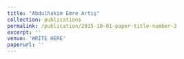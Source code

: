 ```yaml
---
title: "Abdulhakim Emre Artış"
collection: publications
permalink: /publication/2015-10-01-paper-title-number-3
excerpt: ''
venue: 'WRİTE HERE'
paperurl: ''
---
```



